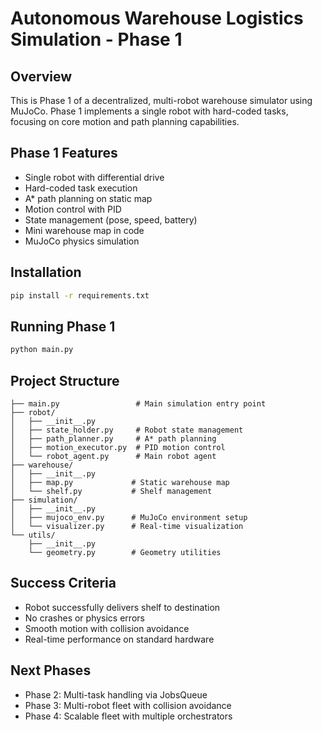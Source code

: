 # Autonomous Warehouse Logistics Simulation - Phase 1

## Overview
This is Phase 1 of a decentralized, multi-robot warehouse simulator using MuJoCo. Phase 1 implements a single robot with hard-coded tasks, focusing on core motion and path planning capabilities.

## Phase 1 Features
- Single robot with differential drive
- Hard-coded task execution
- A* path planning on static map
- Motion control with PID
- State management (pose, speed, battery)
- Mini warehouse map in code
- MuJoCo physics simulation

## Installation
```bash
pip install -r requirements.txt
```

## Running Phase 1
```bash
python main.py
```

## Project Structure
```
├── main.py                 # Main simulation entry point
├── robot/
│   ├── __init__.py
│   ├── state_holder.py     # Robot state management
│   ├── path_planner.py     # A* path planning
│   ├── motion_executor.py  # PID motion control
│   └── robot_agent.py      # Main robot agent
├── warehouse/
│   ├── __init__.py
│   ├── map.py             # Static warehouse map
│   └── shelf.py           # Shelf management
├── simulation/
│   ├── __init__.py
│   ├── mujoco_env.py      # MuJoCo environment setup
│   └── visualizer.py      # Real-time visualization
└── utils/
    ├── __init__.py
    └── geometry.py        # Geometry utilities
```

## Success Criteria
- Robot successfully delivers shelf to destination
- No crashes or physics errors
- Smooth motion with collision avoidance
- Real-time performance on standard hardware

## Next Phases
- Phase 2: Multi-task handling via JobsQueue
- Phase 3: Multi-robot fleet with collision avoidance
- Phase 4: Scalable fleet with multiple orchestrators 
